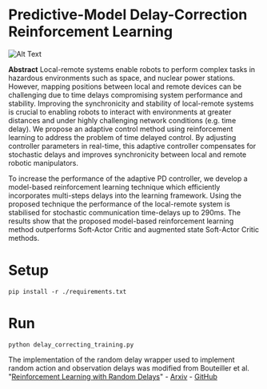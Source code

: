 # Predictive-Model Delay-Correction Reinforcement Learning
![Alt Text](https://i.imgur.com/0a0fV5d.png)

**Abstract** Local-remote systems enable robots to perform complex tasks in hazardous environments such as space, and nuclear power stations. However, mapping positions between local and remote devices can be challenging due to time delays compromising system performance and stability. Improving the synchronicity and stability of local-remote systems is crucial to enabling robots to interact with environments at greater distances and under highly challenging network conditions (e.g. time delay). We propose an adaptive control method using reinforcement learning to address the problem of time delayed control. By adjusting controller parameters in real-time, this adaptive controller compensates for stochastic delays and improves synchronicity between local and remote robotic manipulators. 

To increase the performance of the adaptive PD controller, we develop a model-based reinforcement learning technique which efficiently incorporates multi-steps delays into the learning framework. Using the proposed technique the performance of the local-remote system is stabilised for stochastic communication time-delays up to 290ms. The results show that the proposed model-based reinforcement learning method outperforms Soft-Actor Critic and augmented state Soft-Actor Critic methods.

# Setup
`pip install -r ./requirements.txt`

# Run
`python delay_correcting_training.py`

<!-- # Applying PMDC to delayed environments
In order to apply PMDC you need to specify the ammount of delay to correct for e.g. 8 steps of action delay.
`
env = gym.make(env_id, seed=seed)
env = UnseenRandomDelayWrapper(env, obs_delay_range=range(0, 1), act_delay_range=range(ACT_DELAY-1, ACT_DELAY)
env = OLDUnDelayWrapper(), delay=OBS_DELAY+ACT_DELAY, env_id=env_id, pretrain=pretrain, n_models=n_models)


` -->


The implementation of the random delay wrapper used to implement random action and observation delays was modified from Bouteiller et al. "[Reinforcement Learning with Random Delays](https://openreview.net/forum?id=QFYnKlBJYR)" - [Arxiv](https://arxiv.org/abs/2010.02966) - [GitHub](https://github.com/rmst/rlrd)
